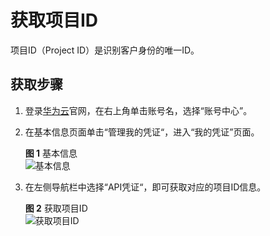 # 获取项目ID<a name="ZH-CN_TOPIC_0128969677"></a>

项目ID（Project ID）是识别客户身份的唯一ID。

## 获取步骤<a name="zh-cn_topic_0124608662_section55151126165617"></a>

1.  登录[华为云](https://auth.huaweicloud.com/authui/login.action?service=https://account.huaweicloud.com/usercenter/#/login)官网，在右上角单击账号名，选择“账号中心”。
2.  在基本信息页面单击“管理我的凭证“，进入“我的凭证”页面。

    **图 1**  基本信息<a name="zh-cn_topic_0161541108_fig651815401114"></a>  
    ![](figures/基本信息.png "基本信息")

3.  在左侧导航栏中选择“API凭证“，即可获取对应的项目ID信息。

    **图 2**  获取项目ID<a name="zh-cn_topic_0161541108_fig177761853216"></a>  
    ![](figures/获取项目ID.png "获取项目ID")


